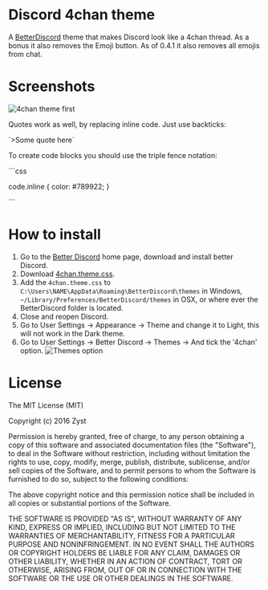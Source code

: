 # Discord 4chan theme
A [BetterDiscord](https://betterdiscord.net/home/) theme that makes Discord look like a 4chan thread. As a bonus it also removes the Emoji button. As of 0.4.1 it also removes all emojis from chat. 

# Screenshots

![4chan theme first](http://puu.sh/oW0MB/92cb63c178.png)

Quotes work as well, by replacing inline code. Just use backticks:

\`>Some quote here\` 

To create code blocks you should use the triple fence notation:

\`\`\`css

code.inline {
    color: #789922;
}

\`\`\`

# How to install
1. Go to the [Better Discord](https://betterdiscord.net/home/) home page, download and install better Discord.
2. Download [4chan.theme.css](https://github.com/Zyst/discord-4chan-theme/releases/download/0.5.3/4chan.theme.css). 
3. Add the `4chan.theme.css` to `C:\Users\NAME\AppData\Roaming\BetterDiscord\themes` in Windows, `~/Library/Preferences/BetterDiscord/themes` in OSX, or where ever the BetterDiscord folder is located.
4. Close and reopen Discord.
5. Go to User Settings -> Appearance -> Theme and change it to Light, this will not work in the Dark theme.
6. Go to User Settings -> Better Discord -> Themes -> And tick the '4chan' option. ![Themes option](https://camo.githubusercontent.com/59b3f0106f82da83cc09f2fb6fccb28937962e87/687474703a2f2f7075752e73682f6f687461382f396264373062633035312e706e67) 

# License

The MIT License (MIT)

Copyright (c) 2016 Zyst

Permission is hereby granted, free of charge, to any person obtaining a copy
of this software and associated documentation files (the "Software"), to deal
in the Software without restriction, including without limitation the rights
to use, copy, modify, merge, publish, distribute, sublicense, and/or sell
copies of the Software, and to permit persons to whom the Software is
furnished to do so, subject to the following conditions:

The above copyright notice and this permission notice shall be included in all
copies or substantial portions of the Software.

THE SOFTWARE IS PROVIDED "AS IS", WITHOUT WARRANTY OF ANY KIND, EXPRESS OR
IMPLIED, INCLUDING BUT NOT LIMITED TO THE WARRANTIES OF MERCHANTABILITY,
FITNESS FOR A PARTICULAR PURPOSE AND NONINFRINGEMENT. IN NO EVENT SHALL THE
AUTHORS OR COPYRIGHT HOLDERS BE LIABLE FOR ANY CLAIM, DAMAGES OR OTHER
LIABILITY, WHETHER IN AN ACTION OF CONTRACT, TORT OR OTHERWISE, ARISING FROM,
OUT OF OR IN CONNECTION WITH THE SOFTWARE OR THE USE OR OTHER DEALINGS IN THE
SOFTWARE.

